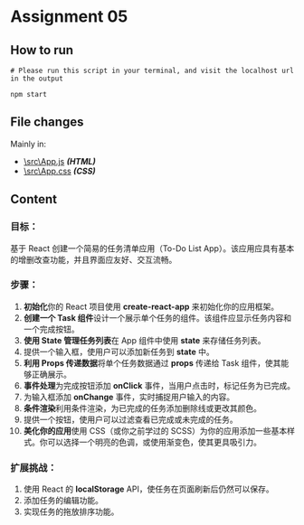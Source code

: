 # Assignment 05

## How to run
```shell
# Please run this script in your terminal, and visit the localhost url in the output

npm start
```

## File changes
Mainly in:  
* [\src\App.js](https://github.com/ken-gy-leung/jra-full-stack/blob/asgn-05/assignments/asgn-05-react-todo-list-app/src/App.js) ***(HTML)***
* [\src\App.css](https://github.com/ken-gy-leung/jra-full-stack/blob/asgn-05/assignments/asgn-05-react-todo-list-app/src/App.css) ***(CSS)***

## Content
### 目标：   
基于 React 创建一个简易的任务清单应用（To-Do List App）。该应用应具有基本的增删改查功能，并且界面应友好、交互流畅。

### 步骤：  
1. **初始化**你的 React 项目使用 **create-react-app** 来初始化你的应用框架。
2. **创建一个 Task 组件**设计一个展示单个任务的组件。该组件应显示任务内容和一个完成按钮。
3. **使用 State 管理任务列表**在 App 组件中使用 **state** 来存储任务列表。
4. 提供一个输入框，使用户可以添加新任务到 **state** 中。
5. **利用 Props 传递数据**将单个任务数据通过 **props** 传递给 Task 组件，使其能够正确展示。
6. **事件处理**为完成按钮添加 **onClick** 事件，当用户点击时，标记任务为已完成。
7. 为输入框添加 **onChange** 事件，实时捕捉用户输入的内容。
8. **条件渲染**利用条件渲染，为已完成的任务添加删除线或更改其颜色。
9. 提供一个按钮，使用户可以过滤查看已完成或未完成的任务。
10. **美化你的应用**使用 CSS（或你之前学过的 SCSS）为你的应用添加一些基本样式。你可以选择一个明亮的色调，或使用渐变色，使其更具吸引力。

### 扩展挑战：  
1. 使用 React 的 **localStorage** API，使任务在页面刷新后仍然可以保存。
2. 添加任务的编辑功能。
3. 实现任务的拖放排序功能。